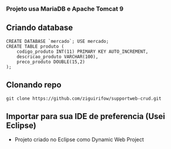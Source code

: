 ### Projeto usa MariaDB e Apache Tomcat 9

## Criando database

```
CREATE DATABASE `mercado`; USE mercado;
CREATE TABLE produto (
	codigo_produto INT(11) PRIMARY KEY AUTO_INCREMENT,
	descricao_produto VARCHAR(100),
	preco_produto DOUBLE(15,2)
);
```

## Clonando repo

```
git clone https://github.com/ziguirifow/supportweb-crud.git
```

## Importar para sua IDE de preferencia (Usei Eclipse)

- Projeto criado no Eclipse como Dynamic Web Project
